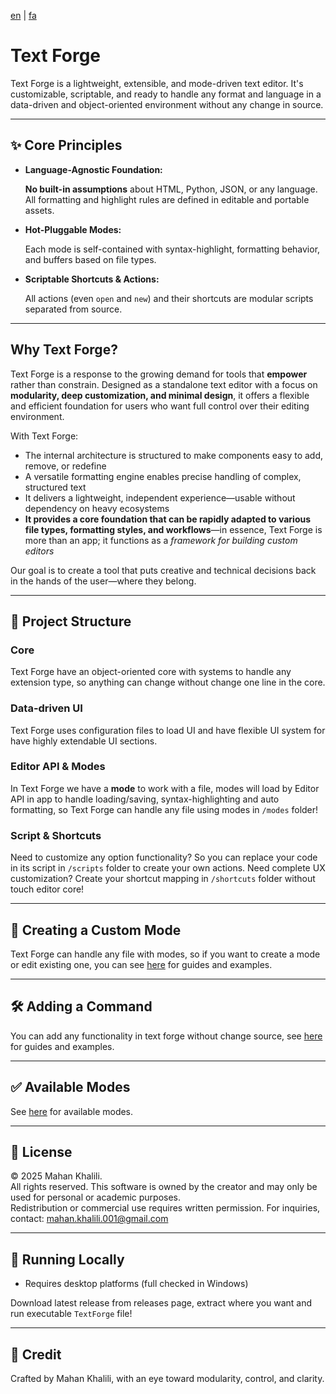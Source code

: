[en](https://github.com/mkh-user/Text-Forge/tree/Main/README.md) | [fa](https://github.com/mkh-user/Text-Forge/tree/Main/docs/fa/README.md)
# Text Forge

Text Forge is a lightweight, extensible, and mode-driven text editor. It's customizable, scriptable, and ready to handle
any format and language in a data-driven and object-oriented environment without any change in source.

---

## ✨ Core Principles

- **Language-Agnostic Foundation:**
  
  **No built-in assumptions** about HTML, Python, JSON, or any language. All formatting and highlight rules are defined 
  in editable and portable assets.

- **Hot-Pluggable Modes:**

  Each mode is self-contained with syntax-highlight, formatting behavior, and buffers based on file types.

- **Scriptable Shortcuts & Actions:**

  All actions (even `open` and `new`) and their shortcuts are modular scripts separated from source.

---

## Why Text Forge?

Text Forge is a response to the growing demand for tools that **empower** rather than constrain. Designed as a standalone text editor with a focus on **modularity, deep customization, and minimal design**, it offers a flexible and efficient foundation for users who want full control over their editing environment.

With Text Forge:
- The internal architecture is structured to make components easy to add, remove, or redefine
- A versatile formatting engine enables precise handling of complex, structured text
- It delivers a lightweight, independent experience—usable without dependency on heavy ecosystems
- **It provides a core foundation that can be rapidly adapted to various file types, formatting styles, and workflows**—in essence, Text Forge is more than an app; it functions as a *framework for building custom editors*

Our goal is to create a tool that puts creative and technical decisions back in the hands of the user—where they belong.

---

## 🧠 Project Structure

### Core
Text Forge have an object-oriented core with systems to handle any extension type, so anything can change without change
one line in the core.

### Data-driven UI
Text Forge uses configuration files to load UI and have flexible UI system for have highly extendable UI sections.

### Editor API & Modes
In Text Forge we have a **mode** to work with a file, modes will load by Editor API in app to handle loading/saving, 
syntax-highlighting and auto formatting, so Text Forge can handle any file using modes in `/modes` folder!

### Script & Shortcuts
Need to customize any option functionality? So you can replace your code in its script in `/scripts` folder to create 
your own actions. Need complete UX customization? Create your shortcut mapping in `/shortcuts` folder without touch 
editor core! 

---

## 🧩 Creating a Custom Mode

Text Forge can handle any file with modes, so if you want to create a mode or edit existing one, you can see 
[here](https://github.com/mkh-user/text-forge) for guides and examples.

---

## 🛠 Adding a Command

You can add any functionality in text forge without change source, see [here](https://github.com/mkh-user/text-forge) for guides and examples.

---

## ✅ Available Modes

See [here](https://github.com/mkh-user/text-forge) for available modes.

---

## 🔐 License

© 2025 Mahan Khalili.  
All rights reserved. This software is owned by the creator and may only be used for personal or academic purposes.  
Redistribution or commercial use requires written permission. For inquiries, contact: 
[mahan.khalili.001@gmail.com](mailto:mahan.khalili.001@gmail.com)

---

## 🚀 Running Locally

- Requires desktop platforms (full checked in Windows)

Download latest release from releases page, extract where you want and run executable `TextForge` file!

---

## 🙌 Credit

Crafted by Mahan Khalili, with an eye toward modularity, control, and clarity.
